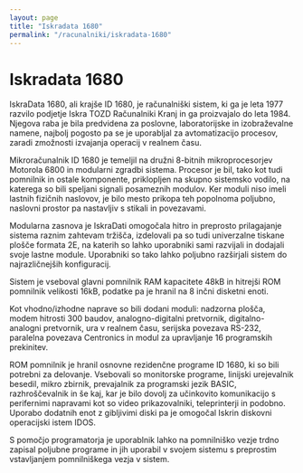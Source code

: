 ```yaml
---
layout: page
title: "Iskradata 1680"
permalink: "/racunalniki/iskradata-1680" 
---
```



# Iskradata 1680

IskraData 1680, ali krajše ID 1680, je računalniški sistem, ki ga je leta 1977 razvilo podjetje Iskra TOZD Računalniki Kranj in ga proizvajalo do leta 1984. Njegova raba je bila predvidena za poslovne, laboratorijske in izobraževalne namene, najbolj pogosto pa se je uporabljal za avtomatizacijo procesov, zaradi zmožnosti izvajanja operacij v realnem času. 

Mikroračunalnik ID 1680 je temeljil na družni 8-bitnih mikroprocesorjev Motorola 6800 in modularni zgradbi sistema. Procesor je bil, tako kot tudi pomnilnik in ostale komponente, priklopljen na skupno sistemsko vodilo, na katerega so bili speljani signali posameznih modulov. Ker moduli niso imeli lastnih fizičnih naslovov, je bilo mesto prikopa teh popolnoma poljubno, naslovni prostor pa nastavljiv s stikali in povezavami. 

Modularna zasnova je IskraDati omogočala hitro in preprosto prilagajanje sistema raznim zahtevam tržišča, izdelovali pa so tudi univerzalne tiskane plošče formata 2E, na katerih so lahko uporabniki sami razvijali in dodajali svoje lastne module. Uporabniki so tako lahko poljubno razširjali sistem do najrazličnejših konfiguracij.

Sistem je vseboval glavni pomnilnik RAM kapacitete 48kB in hitrejši ROM pomnilnik velikosti 16kB, podatke pa je hranil na 8 inčni disketni enoti. 

Kot vhodno/izhodne naprave so bili dodani moduli: nadzorna plošča, modem hitrosti 300 baudov, analogno-digitalni pretvornik, digitalno-analogni pretvornik, ura v realnem času, serijska povezava RS-232, paralelna povezava Centronics in modul za upravljanje 16 programskih prekinitev. 

ROM pomnilnik je hranil osnovne rezidenčne programe ID 1680, ki so bili potrebni za delovanje. Vsebovali so monitorske programe, linijski urejevalnik besedil, mikro zbirnik, prevajalnik za programski jezik BASIC, razhroščevalnik in še kaj, kar je bilo dovolj za učinkovito komunikacijo s perifernimi napravami kot so video prikazovalniki, teleprinterji in podobno. Uporabo dodatnih enot z gibljivimi diski pa je omogočal Iskrin diskovni operacijski istem IDOS.

S pomočjo programatorja je uporablnik lahko na pomnilniško vezje trdno zapisal poljubne programe in jih uporabil v svojem sistemu s preprostim vstavljanjem pomnilniškega vezja v sistem.
